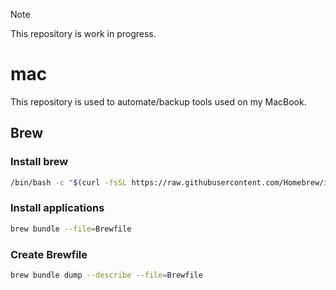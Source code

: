 > [!NOTE]  
> This repository is work in progress.

# mac
This repository is used to automate/backup tools used on my MacBook.

## Brew
### Install brew
```bash
/bin/bash -c "$(curl -fsSL https://raw.githubusercontent.com/Homebrew/install/HEAD/install.sh)"
```

### Install applications
```bash
brew bundle --file=Brewfile
```

### Create Brewfile
```bash
brew bundle dump --describe --file=Brewfile
```
